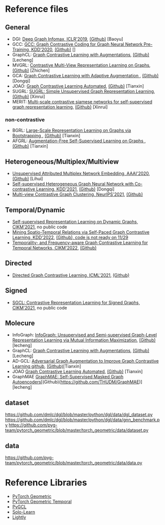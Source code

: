 [//]: # ()
[//]: # (# Plan)

[//]: # (1. Load the entire graph in the memory and use sparse computation for large graph)

[//]: # (2. Load Yaml file &#40;dictionary&#41; for hyper-parameters)

[//]: # (3. Different methods for different types of graphs)

[//]: # ()
[//]: # ()
[//]: # (# Updated file)

[//]: # (## Config.py)

[//]: # (1. model_config stores the hyper-parameters related to model, such as number of layers, hidden feature dimension, dropout rate, backbone, and etc.)

[//]: # (2. optimizer_config stores the hyper-parameters related to optimizer, such as learning rate, optimizer name &#40;e.g., adam, sgd&#41;, max epochs, patience, use_gpu, and etc.)

[//]: # (3. dataset_config stores the hyper-parameters related to dataset, such as the directory of dataset.)

[//]: # (4. ouput_config stores the hyper-parameters related to output model and output message.)

[//]: # ()
[//]: # ()
[//]: # (## main.py)

[//]: # (The main function)

[//]: # ()
[//]: # (## Dataload.py)

[//]: # (Preprocess and load the data)

[//]: # ()
[//]: # (## module.py)

[//]: # (Backbone of the graph neural network, such as GCN, GAT, GraphSAGE.)

# Reference files
## General
* DGI: [Deep Graph Infomax, ICLR'2019](https://arxiv.org/pdf/1809.10341.pdf), [(Github)](https://github.com/PetarV-/DGI) [Baoyu]
* GCC: [GCC: Graph Contrastive Coding for Graph Neural Network Pre-Training, KDD'2020](https://arxiv.org/pdf/2006.09963.pdf), [(Github)](https://github.com/THUDM/GCC) []
* GraphCL: [Graph Contrastive Learning with Augmentations](https://proceedings.nips.cc/paper/2020/file/3fe230348e9a12c13120749e3f9fa4cd-Paper.pdf), [(Github)](https://github.com/Shen-Lab/GraphCL) [Lecheng]
* MVGRL: [Contrastive Multi-View Representation Learning on Graphs](https://proceedings.mlr.press/v119/hassani20a/hassani20a.pdf), [(Github)](https://github.com/kavehhassani/mvgrl) [Zhichen]
* GCA: [Graph Contrastive Learning with Adaptive Augmentation
](https://arxiv.org/abs/2010.14945), [(Github)](https://github.com/CRIPAC-DIG/GCA) [Dongqi]
* JOAO: [Graph Contrastive Learning Automated](https://proceedings.mlr.press/v139/you21a.html), [(Github)](https://github.com/Shen-Lab/GraphCL_Automated) [Tianxin]
* SUGRL: [SUGRL: Simple Unsupervised Graph Representation Learning](https://ojs.aaai.org/index.php/AAAI/article/view/20748),[(Github)](https://github.com/YujieMo/SUGRL) [Xinrui]
* MERIT: [Multi-scale contrastive siamese networks for self-supervised graph representation learning](https://www.ijcai.org/proceedings/2021/0204.pdf), [(Github)](https://github.com/GRAND-Lab/MERIT) [Xinrui]

### non-contrastive
* BGRL: [Large-Scale Representation Learning on Graphs via Bootstrapping
](https://arxiv.org/abs/2102.06514), [(Github)](https://github.com/Namkyeong/BGRL_Pytorch) [Tianxin]
* AFGRL: [Augmentation-Free Self-Supervised Learning on Graphs
](https://arxiv.org/abs/2112.02472), [(Github)](https://github.com/Namkyeong/AFGRL) [Tianxin]

## Heterogeneous/Multiplex/Multiview
* [Unsupervised Attributed Multiplex Network Embedding, AAAI'2020](https://arxiv.org/pdf/1911.06750.pdf), [(Github)](https://github.com/pcy1302/DMGI) [Lihui]
* [Self-supervised Heterogeneous Graph Neural Network with Co-contrastive Learning, KDD'2021](https://arxiv.org/pdf/2105.09111.pdf), [(Github)](https://github.com/liun-online/HeCo) [Dongqi]
* [Multi-view Contrastive Graph Clustering, NeurIPS'2021](https://proceedings.neurips.cc/paper/2021/file/10c66082c124f8afe3df4886f5e516e0-Paper.pdf), [(Github)](https://github.com/Panern/MCGC)

## Temporal/Dynamic
* [Self-supervised Representation Learning on Dynamic Graphs, CIKM'2021](https://dl.acm.org/doi/pdf/10.1145/3459637.3482389), no public code
* [Mining Spatio-Temporal Relations via Self-Paced Graph Contrastive Learning, KDD'2022](https://dl.acm.org/doi/pdf/10.1145/3534678.3539422), [(Github), code is not ready on 11/29](https://github.com/RongfanLi98/SPGCL)
* [Temporality- and Frequency-aware Graph Contrastive Learning for Temporal Networks, CIKM'2022](https://dl.acm.org/doi/pdf/10.1145/3511808.3557469), [(Github)](https://github.com/ShiyinTan/TF-GCL)

## Directed
* [Directed Graph Contrastive Learning, ICML'2021](https://proceedings.neurips.cc/paper/2021/file/a3048e47310d6efaa4b1eaf55227bc92-Paper.pdf), [(Github)](https://github.com/flyingtango/DiGCL)

## Signed
* [SGCL: Contrastive Representation Learning for Signed Graphs, CIKM'2021](https://dl.acm.org/doi/pdf/10.1145/3459637.3482478), no public code

## Molecure
* InfoGraph: [InfoGraph: Unsupervised and Semi-supervised Graph-Level Representation Learning via Mutual Information Maximization](https://openreview.net/pdf?id=r1lfF2NYvH), [(Github)](https://github.com/sunfanyunn/InfoGraph)[lecheng]
* GraphCL: [Graph Contrastive Learning with Augmentations](https://proceedings.nips.cc/paper/2020/file/3fe230348e9a12c13120749e3f9fa4cd-Paper.pdf), [(Github)](https://github.com/Shen-Lab/GraphCL) [Lecheng]
* AD-GCL: [Adversarial Graph Augmentation to Improve Graph Contrastive Learning github](https://openreview.net/forum?id=ioyq7NsR1KJ), [(Github)](https://github.com/susheels/adgcl)[Tianxin]
* JOAO [Graph Contrastive Learning Automated](https://proceedings.mlr.press/v139/you21a.html), [(Github)](https://github.com/Shen-Lab/GraphCL_Automated)  [Tianxin]
* GraphMAE [GraphMAE: Self-Supervised Masked Graph Autoencoders](https://arxiv.org/pdf/2205.10803.pdf)[(Github)(https://github.com/THUDM/GraphMAE)] [lecheng]

## dataset
https://github.com/dmlc/dgl/blob/master/python/dgl/data/dgl_dataset.py
https://github.com/dmlc/dgl/blob/master/python/dgl/data/gnn_benchmark.py
https://github.com/pyg-team/pytorch_geometric/blob/master/torch_geometric/data/dataset.py

## data
https://github.com/pyg-team/pytorch_geometric/blob/master/torch_geometric/data/data.py

# Reference Libraries
- [PyTorch Geometric](https://github.com/pyg-team/pytorch_geometric)
- [PyTorch Geometric Temporal](https://github.com/benedekrozemberczki/pytorch_geometric_temporal)
- [PyGCL](https://github.com/PyGCL/PyGCL)
- [Solo-Learn](https://github.com/vturrisi/solo-learn)
- [Lightly](https://github.com/lightly-ai/lightly)
